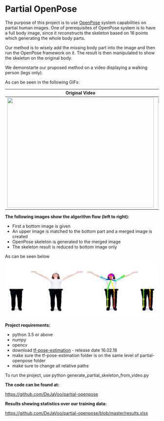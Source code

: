 # Partial OpenPose

The purpose of this project is to use [OpenPose](https://github.com/CMU-Perceptual-Computing-Lab/openpose) system capabilities on partial human images.
One of prerequisites of OpenPose system is to have a full body image, since it reconstructs the skeleton based on 16 points which generating the whole body parts.

Our method is to wisely add the missing body part into the image and then run the OpenPose framework on it.
The result is then manipulated to show the skeleton on the original body.

We demonstarte our pruposed method on a video displaying a walking person (legs only).

As can be seen in the following GIFs:

Original Video            |  Skeletonized Video
:-------------------------:|:-------------------------:
<img src="site/walking.gif" width="480" height="360"/> |  <img src="site/walking-skeleton.gif" width="480" height="360"/>

**The following images show the algorithm flow (left to right):**

* First a bottom image is given
* An upper image is matched to the bottom part and a merged image is created
* OpenPose skeleton is generated to the merged image
* The skeleton result is reduced to bottom image only

As can be seen below

<img src="site/flow.JPG"/>

**Project requirements:**

* python 3.5 or above
* numpy
* opencv
* download [tf-pose-estimation](https://github.com/ildoonet/tf-pose-estimation) - release date 16.02.18
* make sure the tf-pose-estimation folder is on the same level of partial-openpose folder
* make sure to change all relative paths

To run the project, use python generate_partial_skeleton_from_video.py

**The code can be found at:** 

<https://github.com/DeJaVoo/partial-openpose>

**Results showing statistics over our training data:**

<https://github.com/DeJaVoo/partial-openpose/blob/master/results.xlsx>


